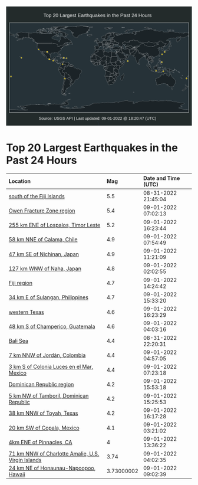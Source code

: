 ![Map](./map.png)

# Top 20 Largest Earthquakes in the Past 24 Hours

| Location | Mag | Date and Time (UTC) |
|:---|:---|:---|
| [south of the Fiji Islands](https://earthquake.usgs.gov/earthquakes/eventpage/us7000i459) | 5.5 | 08-31-2022 21:45:04 |
| [Owen Fracture Zone region](https://earthquake.usgs.gov/earthquakes/eventpage/us7000i48q) | 5.4 | 09-01-2022 07:02:13 |
| [255 km ENE of Lospalos, Timor Leste](https://earthquake.usgs.gov/earthquakes/eventpage/us7000i4d5) | 5.2 | 09-01-2022 16:23:44 |
| [58 km NNE of Calama, Chile](https://earthquake.usgs.gov/earthquakes/eventpage/us7000i48y) | 4.9 | 09-01-2022 07:54:49 |
| [47 km SE of Nichinan, Japan](https://earthquake.usgs.gov/earthquakes/eventpage/us7000i4aa) | 4.9 | 09-01-2022 11:21:09 |
| [127 km WNW of Naha, Japan](https://earthquake.usgs.gov/earthquakes/eventpage/us7000i46m) | 4.8 | 09-01-2022 02:02:55 |
| [Fiji region](https://earthquake.usgs.gov/earthquakes/eventpage/us7000i4bb) | 4.7 | 09-01-2022 14:24:42 |
| [34 km E of Sulangan, Philippines](https://earthquake.usgs.gov/earthquakes/eventpage/us7000i4bt) | 4.7 | 09-01-2022 15:33:20 |
| [western Texas](https://earthquake.usgs.gov/earthquakes/eventpage/tx2022rdfr) | 4.6 | 09-01-2022 16:23:29 |
| [48 km S of Champerico, Guatemala](https://earthquake.usgs.gov/earthquakes/eventpage/us7000i47f) | 4.6 | 09-01-2022 04:03:16 |
| [Bali Sea](https://earthquake.usgs.gov/earthquakes/eventpage/us7000i45k) | 4.4 | 08-31-2022 22:20:31 |
| [7 km NNW of Jordán, Colombia](https://earthquake.usgs.gov/earthquakes/eventpage/us7000i47m) | 4.4 | 09-01-2022 04:57:05 |
| [3 km S of Colonia Luces en el Mar, Mexico](https://earthquake.usgs.gov/earthquakes/eventpage/us7000i48t) | 4.4 | 09-01-2022 07:23:18 |
| [Dominican Republic region](https://earthquake.usgs.gov/earthquakes/eventpage/us7000i4cp) | 4.2 | 09-01-2022 15:53:18 |
| [5 km NW of Tamboril, Dominican Republic](https://earthquake.usgs.gov/earthquakes/eventpage/us7000i4bn) | 4.2 | 09-01-2022 15:25:53 |
| [38 km NNW of Toyah, Texas](https://earthquake.usgs.gov/earthquakes/eventpage/tx2022rdfm) | 4.2 | 09-01-2022 16:17:28 |
| [20 km SW of Copala, Mexico](https://earthquake.usgs.gov/earthquakes/eventpage/us7000i46w) | 4.1 | 09-01-2022 03:21:02 |
| [4km ENE of Pinnacles, CA](https://earthquake.usgs.gov/earthquakes/eventpage/nc73774300) | 4 | 09-01-2022 13:36:22 |
| [71 km NNW of Charlotte Amalie, U.S. Virgin Islands](https://earthquake.usgs.gov/earthquakes/eventpage/pr2022244001) | 3.74 | 09-01-2022 04:02:35 |
| [24 km NE of Honaunau-Napoopoo, Hawaii](https://earthquake.usgs.gov/earthquakes/eventpage/hv73127877) | 3.73000002 | 09-01-2022 09:02:39 |
